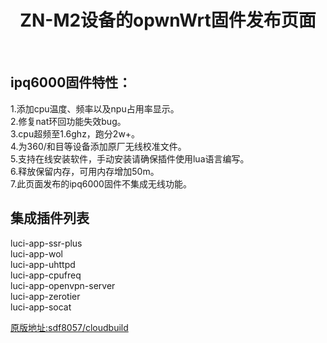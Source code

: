 <div align="center">
  <h1 align="center">
     ZN-M2设备的opwnWrt固件发布页面
  </h1>
</div>
<br>

## ipq6000固件特性：  
1.添加cpu温度、频率以及npu占用率显示。  
2.修复nat环回功能失效bug。  
3.cpu超频至1.6ghz，跑分2w+。  
4.为360/和目等设备添加原厂无线校准文件。  
5.支持在线安装软件，手动安装请确保插件使用lua语言编写。  
6.释放保留内存，可用内存增加50m。  
7.此页面发布的ipq6000固件不集成无线功能。  

## 集成插件列表
luci-app-ssr-plus  
luci-app-wol  
luci-app-uhttpd  
luci-app-cpufreq  
luci-app-openvpn-server  
luci-app-zerotier  
luci-app-socat

[原版地址:sdf8057/cloudbuild](https://github.com/sdf8057/cloudbuild)
